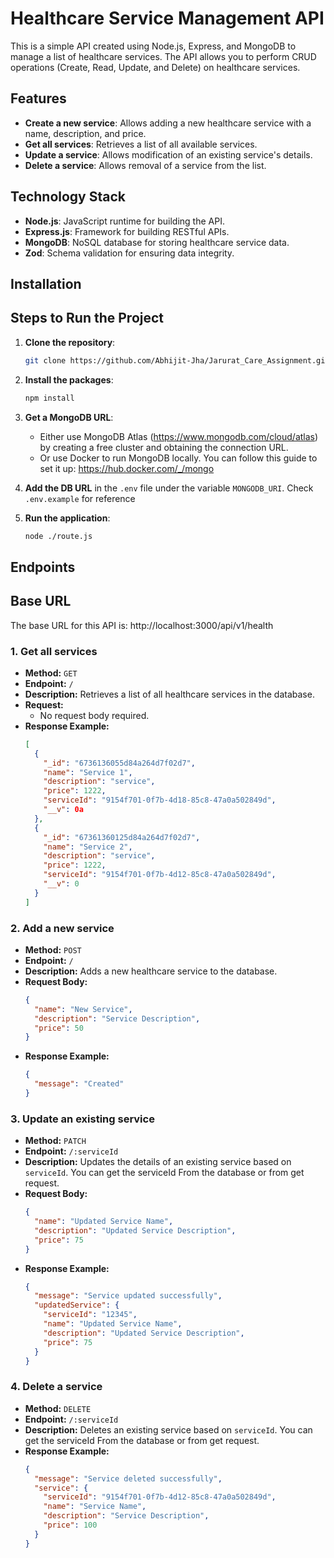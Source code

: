 # Healthcare Service Management API

This is a simple API created using Node.js, Express, and MongoDB to manage a list of healthcare services. The API allows you to perform CRUD operations (Create, Read, Update, and Delete) on healthcare services.

## Features

- **Create a new service**: Allows adding a new healthcare service with a name, description, and price.
- **Get all services**: Retrieves a list of all available services.
- **Update a service**: Allows modification of an existing service's details.
- **Delete a service**: Allows removal of a service from the list.

## Technology Stack

- **Node.js**: JavaScript runtime for building the API.
- **Express.js**: Framework for building RESTful APIs.
- **MongoDB**: NoSQL database for storing healthcare service data.
- **Zod**: Schema validation for ensuring data integrity.

## Installation

## Steps to Run the Project

1. **Clone the repository**:

   ```bash
   git clone https://github.com/Abhijit-Jha/Jarurat_Care_Assignment.git
   ```

2. **Install the packages**:

   ```bash
   npm install
   ```

3. **Get a MongoDB URL**:

   - Either use MongoDB Atlas (https://www.mongodb.com/cloud/atlas) by creating a free cluster and obtaining the connection URL.
   - Or use Docker to run MongoDB locally. You can follow this guide to set it up: https://hub.docker.com/_/mongo

4. **Add the DB URL** in the `.env` file under the variable `MONGODB_URI`. Check ``.env.example`` for reference

5. **Run the application**:

   ```bash
   node ./route.js
   ```

## Endpoints

## Base URL

The base URL for this API is:
http://localhost:3000/api/v1/health

### 1. **Get all services**
   - **Method:** `GET`
   - **Endpoint:** `/`
   - **Description:** Retrieves a list of all healthcare services in the database.
   - **Request:**
     - No request body required.
   - **Response Example:**
     ```json
     [
       {
         "_id": "6736136055d84a264d7f02d7",
         "name": "Service 1",
         "description": "service",
         "price": 1222,
         "serviceId": "9154f701-0f7b-4d18-85c8-47a0a502849d",
         "__v": 0a
       },
       {
         "_id": "67361360125d84a264d7f02d7",
         "name": "Service 2",
         "description": "service",
         "price": 1222,
         "serviceId": "9154f701-0f7b-4d12-85c8-47a0a502849d",
         "__v": 0
       }
     ]
     ```


### 2. **Add a new service**

- **Method:** `POST`
- **Endpoint:** `/`
- **Description:** Adds a new healthcare service to the database.
- **Request Body:**
  ```json
  {
    "name": "New Service",
    "description": "Service Description",
    "price": 50
  }
  ```
- **Response Example:**
  ```json
  {
    "message": "Created"
  }
  ```

### 3. **Update an existing service**

- **Method:** `PATCH`
- **Endpoint:** `/:serviceId`
- **Description:** Updates the details of an existing service based on `serviceId`. You can get the serviceId From the database or from get request.
- **Request Body:**
  ```json
  {
    "name": "Updated Service Name",
    "description": "Updated Service Description",
    "price": 75
  }
  ```
- **Response Example:**
  ```json
  {
    "message": "Service updated successfully",
    "updatedService": {
      "serviceId": "12345",
      "name": "Updated Service Name",
      "description": "Updated Service Description",
      "price": 75
    }
  }
  ```

### 4. **Delete a service**

- **Method:** `DELETE`
- **Endpoint:** `/:serviceId`
- **Description:** Deletes an existing service based on `serviceId`. You can get the serviceId From the database or from get request.
- **Response Example:**
  ```json
  {
    "message": "Service deleted successfully",
    "service": {
      "serviceId": "9154f701-0f7b-4d12-85c8-47a0a502849d",
      "name": "Service Name",
      "description": "Service Description",
      "price": 100
    }
  }
  ```
